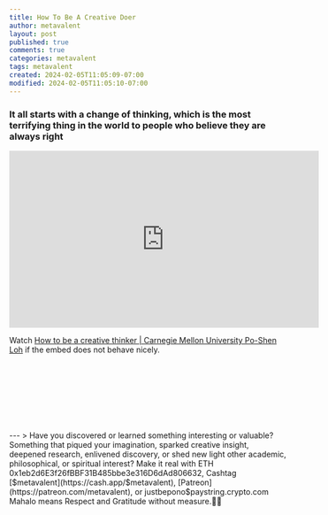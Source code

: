```yaml
---
title: How To Be A Creative Doer
author: metavalent
layout: post
published: true
comments: true
categories: metavalent
tags: metavalent
created: 2024-02-05T11:05:09-07:00
modified: 2024-02-05T11:05:10-07:00
---
```


### It all starts with a change of thinking, which is the most terrifying thing in the world to people who believe they are always right

<p style="text-align: center;">
<!-- YouTube Player -->
<iframe id="ytplayer" type="text/html" width="560" height="320"
  src="https://www.youtube.com/embed/JpYA7WXkHyI?autoplay=1"
  frameborder="0"></iframe>

Watch [How to be a creative thinker | Carnegie Mellon University Po-Shen Loh](https://youtu.be/JpYA7WXkHyI) if the embed does not behave nicely.

<!-- For custom thumbnail
![alt text](/assets/images/image.jpg "title")
-->
</p>

<p>&nbsp;</p>
<p>&nbsp;</p>
<p>&nbsp;</p>
<p>&nbsp;</p>
---
> Have you discovered or learned something interesting or valuable? Something that piqued your imagination, sparked creative insight, deepened research, enlivened discovery, or shed new light other academic, philosophical, or spiritual interest? Make it real with ETH 0x1eb2d6E3f26fBBF31B485bbe3e316D6dAd806632, Cashtag [$metavalent](https://cash.app/$metavalent), [Patreon](https://patreon.com/metavalent), or justbepono$paystring.crypto.com Mahalo means Respect and Gratitude without measure.🙏🏼
